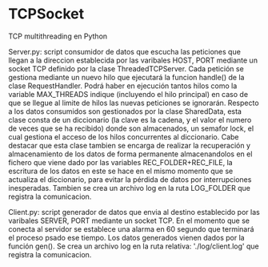# TCPSocket
TCP multithreading en Python

Server.py: script consumidor de datos que escucha las peticiones que llegan a la direccion establecida por las varibales HOST, PORT 
    mediante un socket TCP definido por la clase ThreadedTCPServer. 
    Cada petición se gestiona mediante un nuevo hilo que ejecutará la funcion handle() de la clase RequestHandler. 
    Podrá haber en ejecución tantos hilos como la variable MAX_THREADS indique (incluyendo el hilo principal) en caso de que se llegue
    al limite de hilos las nuevas peticiones se ignorarán. 
    Respecto a los datos consumidos son gestionados por la clase SharedData, esta clase consta de un diccionario (la clave es la cadena, y el valor
    el numero de veces que se ha recibido) donde son almacenados, un semafor lock, el cual gestiona el acceso de los hilos concurrentes al diccionario.
    Cabe destacar que esta clase tambien se encarga de realizar la recuperación y almacenamiento de los datos de forma permanente almacenandolos en el fichero que viene dado por las variables REC_FOLDER+REC_FILE, la escritura de los datos en este se hace en el mismo momento que se actualiza el diccionario, para evitar la pérdida de datos por interrupciones inesperadas.
    Tambien se crea un archivo log en la ruta LOG_FOLDER que registra la comunicacion.
    
Client.py: script generador de datos que envia al destino establecido por las varibales SERVER, PORT mediante un socket TCP.
    En el momento que se conecta al servidor se establece una alarma en 60 segundo que terminará el proceso psado ese tiempo.
    Los datos generados vienen dados por la función gen().
    Se crea un archivo log en la ruta relativa: './log/client.log' que registra la comunicacion. 
